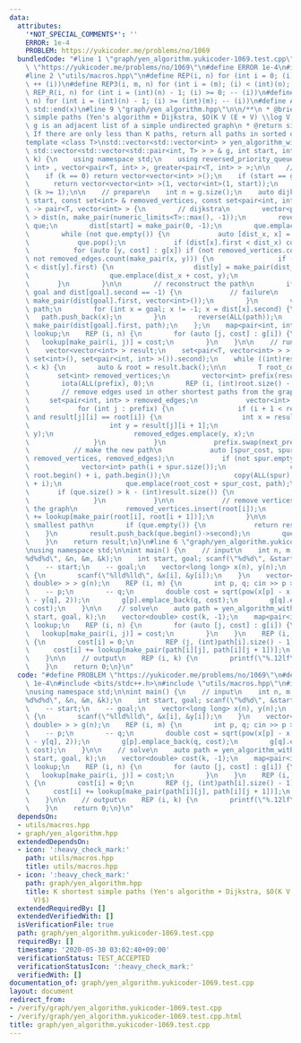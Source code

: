 ```yaml
---
data:
  attributes:
    '*NOT_SPECIAL_COMMENTS*': ''
    ERROR: 1e-4
    PROBLEM: https://yukicoder.me/problems/no/1069
  bundledCode: "#line 1 \"graph/yen_algorithm.yukicoder-1069.test.cpp\"\n#define PROBLEM\
    \ \"https://yukicoder.me/problems/no/1069\"\n#define ERROR 1e-4\n#include <bits/stdc++.h>\n\
    #line 2 \"utils/macros.hpp\"\n#define REP(i, n) for (int i = 0; (i) < (int)(n);\
    \ ++ (i))\n#define REP3(i, m, n) for (int i = (m); (i) < (int)(n); ++ (i))\n#define\
    \ REP_R(i, n) for (int i = (int)(n) - 1; (i) >= 0; -- (i))\n#define REP3R(i, m,\
    \ n) for (int i = (int)(n) - 1; (i) >= (int)(m); -- (i))\n#define ALL(x) std::begin(x),\
    \ std::end(x)\n#line 9 \"graph/yen_algorithm.hpp\"\n\n/**\n * @brief K shortest\
    \ simple paths (Yen's algorithm + Dijkstra, $O(K V (E + V) \\log V)$)\n * @param\
    \ g is an adjacent list of a simple undirected graph\n * @return simple paths.\
    \ If there are only less than K paths, return all paths in sorted order.\n */\n\
    template <class T>\nstd::vector<std::vector<int> > yen_algorithm_with_dijkstra(const\
    \ std::vector<std::vector<std::pair<int, T> > > & g, int start, int goal, int\
    \ k) {\n    using namespace std;\n    using reversed_priority_queue = priority_queue<pair<T,\
    \ int> , vector<pair<T, int> >, greater<pair<T, int> > >;\n\n    // trivial cases\n\
    \    if (k == 0) return vector<vector<int> >();\n    if (start == goal) {\n  \
    \      return vector<vector<int> >(1, vector<int>(1, start));\n    }\n    assert\
    \ (k >= 1);\n\n    // prepare\n    int n = g.size();\n    auto dijkstra = [&](int\
    \ start, const set<int> & removed_vertices, const set<pair<int, int> > & removed_edges)\
    \ -> pair<T, vector<int> > {\n        // dijkstra\n        vector<pair<T, int>\
    \ > dist(n, make_pair(numeric_limits<T>::max(), -1));\n        reversed_priority_queue\
    \ que;\n        dist[start] = make_pair(0, -1);\n        que.emplace(0, start);\n\
    \        while (not que.empty()) {\n            auto [dist_x, x] = que.top();\n\
    \            que.pop();\n            if (dist[x].first < dist_x) continue;\n \
    \           for (auto [y, cost] : g[x]) if (not removed_vertices.count(y) and\
    \ not removed_edges.count(make_pair(x, y))) {\n                if (dist_x + cost\
    \ < dist[y].first) {\n                    dist[y] = make_pair(dist_x + cost, x);\n\
    \                    que.emplace(dist_x + cost, y);\n                }\n     \
    \       }\n        }\n\n        // reconstruct the path\n        if (start !=\
    \ goal and dist[goal].second == -1) {\n            // failure\n            return\
    \ make_pair(dist[goal].first, vector<int>());\n        }\n        vector<int>\
    \ path;\n        for (int x = goal; x != -1; x = dist[x].second) {\n         \
    \   path.push_back(x);\n        }\n        reverse(ALL(path));\n        return\
    \ make_pair(dist[goal].first, path);\n    };\n    map<pair<int, int>, double>\
    \ lookup;\n    REP (i, n) {\n        for (auto [j, cost] : g[i]) {\n         \
    \   lookup[make_pair(i, j)] = cost;\n        }\n    }\n\n    // run Yen's algorithm\n\
    \    vector<vector<int> > result;\n    set<pair<T, vector<int> > > que;\n    result.push_back(dijkstra(start,\
    \ set<int>(), set<pair<int, int> >()).second);\n    while ((int)result.size()\
    \ < k) {\n        auto & root = result.back();\n\n        T root_cost = 0;\n \
    \       set<int> removed_vertices;\n        vector<int> prefix(result.size());\n\
    \        iota(ALL(prefix), 0);\n        REP (i, (int)root.size() - 1) {\n    \
    \        // remove edges used in other shortest paths from the graph\n       \
    \     set<pair<int, int> > removed_edges;\n            vector<int> next_prefix;\n\
    \            for (int j : prefix) {\n                if (i + 1 < result[j].size()\
    \ and result[j][i] == root[i]) {\n                    int x = result[j][i];\n\
    \                    int y = result[j][i + 1];\n                    removed_edges.emplace(x,\
    \ y);\n                    removed_edges.emplace(y, x);\n                    next_prefix.push_back(j);\n\
    \                }\n            }\n            prefix.swap(next_prefix);\n\n \
    \           // make the new path\n            auto [spur_cost, spur] = dijkstra(root[i],\
    \ removed_vertices, removed_edges);\n            if (not spur.empty()) {\n   \
    \             vector<int> path(i + spur.size());\n                copy(root.begin(),\
    \ root.begin() + i, path.begin());\n                copy(ALL(spur), path.begin()\
    \ + i);\n                que.emplace(root_cost + spur_cost, path);\n         \
    \       if (que.size() > k - (int)result.size()) {\n                    que.erase(prev(que.end()));\n\
    \                }\n            }\n\n            // remove vertices in root from\
    \ the graph\n            removed_vertices.insert(root[i]);\n            root_cost\
    \ += lookup[make_pair(root[i], root[i + 1])];\n        }\n\n        // found i-th\
    \ smallest path\n        if (que.empty()) {\n            return result;\n    \
    \    }\n        result.push_back(que.begin()->second);\n        que.erase(que.begin());\n\
    \    }\n    return result;\n}\n#line 6 \"graph/yen_algorithm.yukicoder-1069.test.cpp\"\
    \nusing namespace std;\n\nint main() {\n    // input\n    int n, m, k; scanf(\"\
    %d%d%d\", &n, &m, &k);\n    int start, goal; scanf(\"%d%d\", &start, &goal);\n\
    \    -- start;\n    -- goal;\n    vector<long long> x(n), y(n);\n    REP (i, n)\
    \ {\n        scanf(\"%lld%lld\", &x[i], &y[i]);\n    }\n    vector<vector<pair<int,\
    \ double> > > g(n);\n    REP (i, m) {\n        int p, q; cin >> p >> q;\n    \
    \    -- p;\n        -- q;\n        double cost = sqrt(pow(x[p] - x[q], 2) + pow(y[p]\
    \ - y[q], 2));\n        g[p].emplace_back(q, cost);\n        g[q].emplace_back(p,\
    \ cost);\n    }\n\n    // solve\n    auto path = yen_algorithm_with_dijkstra(g,\
    \ start, goal, k);\n    vector<double> cost(k, -1);\n    map<pair<int, int>, double>\
    \ lookup;\n    REP (i, n) {\n        for (auto [j, cost] : g[i]) {\n         \
    \   lookup[make_pair(i, j)] = cost;\n        }\n    }\n    REP (i, path.size())\
    \ {\n        cost[i] = 0;\n        REP (j, (int)path[i].size() - 1) {\n      \
    \      cost[i] += lookup[make_pair(path[i][j], path[i][j + 1])];\n        }\n\
    \    }\n\n    // output\n    REP (i, k) {\n        printf(\"%.12lf\\n\", cost[i]);\n\
    \    }\n    return 0;\n}\n"
  code: "#define PROBLEM \"https://yukicoder.me/problems/no/1069\"\n#define ERROR\
    \ 1e-4\n#include <bits/stdc++.h>\n#include \"utils/macros.hpp\"\n#include \"graph/yen_algorithm.hpp\"\
    \nusing namespace std;\n\nint main() {\n    // input\n    int n, m, k; scanf(\"\
    %d%d%d\", &n, &m, &k);\n    int start, goal; scanf(\"%d%d\", &start, &goal);\n\
    \    -- start;\n    -- goal;\n    vector<long long> x(n), y(n);\n    REP (i, n)\
    \ {\n        scanf(\"%lld%lld\", &x[i], &y[i]);\n    }\n    vector<vector<pair<int,\
    \ double> > > g(n);\n    REP (i, m) {\n        int p, q; cin >> p >> q;\n    \
    \    -- p;\n        -- q;\n        double cost = sqrt(pow(x[p] - x[q], 2) + pow(y[p]\
    \ - y[q], 2));\n        g[p].emplace_back(q, cost);\n        g[q].emplace_back(p,\
    \ cost);\n    }\n\n    // solve\n    auto path = yen_algorithm_with_dijkstra(g,\
    \ start, goal, k);\n    vector<double> cost(k, -1);\n    map<pair<int, int>, double>\
    \ lookup;\n    REP (i, n) {\n        for (auto [j, cost] : g[i]) {\n         \
    \   lookup[make_pair(i, j)] = cost;\n        }\n    }\n    REP (i, path.size())\
    \ {\n        cost[i] = 0;\n        REP (j, (int)path[i].size() - 1) {\n      \
    \      cost[i] += lookup[make_pair(path[i][j], path[i][j + 1])];\n        }\n\
    \    }\n\n    // output\n    REP (i, k) {\n        printf(\"%.12lf\\n\", cost[i]);\n\
    \    }\n    return 0;\n}\n"
  dependsOn:
  - utils/macros.hpp
  - graph/yen_algorithm.hpp
  extendedDependsOn:
  - icon: ':heavy_check_mark:'
    path: utils/macros.hpp
    title: utils/macros.hpp
  - icon: ':heavy_check_mark:'
    path: graph/yen_algorithm.hpp
    title: K shortest simple paths (Yen's algorithm + Dijkstra, $O(K V (E + V) \log
      V)$)
  extendedRequiredBy: []
  extendedVerifiedWith: []
  isVerificationFile: true
  path: graph/yen_algorithm.yukicoder-1069.test.cpp
  requiredBy: []
  timestamp: '2020-05-30 03:02:40+09:00'
  verificationStatus: TEST_ACCEPTED
  verificationStatusIcon: ':heavy_check_mark:'
  verifiedWith: []
documentation_of: graph/yen_algorithm.yukicoder-1069.test.cpp
layout: document
redirect_from:
- /verify/graph/yen_algorithm.yukicoder-1069.test.cpp
- /verify/graph/yen_algorithm.yukicoder-1069.test.cpp.html
title: graph/yen_algorithm.yukicoder-1069.test.cpp
---
```

